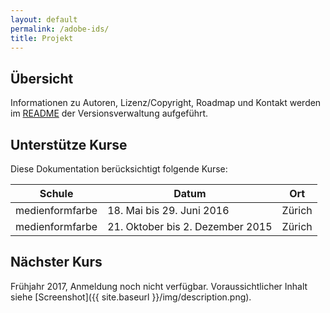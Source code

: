 ```yaml
---
layout: default
permalink: /adobe-ids/
title: Projekt
---
```


## Übersicht

Informationen zu Autoren, Lizenz/Copyright, Roadmap und Kontakt werden im [README][2] der Versionsverwaltung aufgeführt.

## Unterstütze Kurse

Diese Dokumentation berücksichtigt folgende Kurse:

| Schule          | Datum                            | Ort
|-----------------|----------------------------------|---------
| medienformfarbe | 18. Mai bis 29. Juni 2016        | Zürich
| medienformfarbe | 21. Oktober bis 2. Dezember 2015 | Zürich

## Nächster Kurs 

Frühjahr 2017, Anmeldung noch nicht verfügbar. Voraussichtlicher Inhalt siehe [Screenshot]({{ site.baseurl }}/img/description.png).



[1]:https://github.com/meengit/ids/blob/master/LICENSE
[2]:https://github.com/meengit/ids/blob/master/README.md
